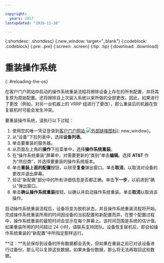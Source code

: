 ```yaml
---

copyright:
  years: 2017
lastupdated: "2018-11-10"

---
```


{:shortdesc: .shortdesc}
{:new_window: target="_blank"}
{:codeblock: .codeblock}
{:pre: .pre}
{:screen: .screen}
{:tip: .tip}
{:download: .download}

# 重装操作系统
{: #reloading-the-os}

在客户门户网站中启动的操作系统重装流程将擦除设备上存在的所有配置，并将其复原为原始配置。还将擦除自上次装入系统以来所做的全部更改。因此，如果进行了更改（例如，对另一台机器上的 VRRP 组进行了更改），那么重装后的机器在恢复联机时可能会发生冲突。

要重装操作系统，请执行以下过程：

1. 使用您的唯一凭证登录到[客户门户网站 ![外部链接图标](../../icons/launch-glyph.svg "外部链接图标")](https://control.softlayer.com/){: new_window}。
2. 从“设备”下拉列表中，选择**设备列表**。
3. 单击要重装的服务器。
4. 从页面左上角的**操作**下拉菜单中，选择**操作系统重装**。
5. 在“操作系统重装”屏幕中，对需要更新的“类别”单击**编辑**。选择 **AT&T** 作为“供应商”，并选择要重装的操作系统版本。
6. 单击**重装上面的配置**按钮，以转至**复查**弹出窗口。单击**取消**，以取消对设备的更改并退出屏幕。
7. 验证“新配置”部分中的所有详细信息是否都正确。单击**下一步**，以前进到“确认”弹出窗口。
8. 单击**确认操作系统重装**按钮，以确认并启动操作系统重装。单击**取消**以取消该操作。

启动操作系统重装流程后，设备将变为脱机状态，并且操作系统重装流程将开始。完成操作系统重装所用的时间因设备的当前配置和新配置而异。在整个配置过程中，操作系统重装的最短时间会显示在每个屏幕上。该时间范围是系统的估计值。如果重装所用的时间超过 24 小时，请联系支持团队。设备恢复联机后，即会如操作系统重装的“新配置”中所指定那样运行。 

**注：**先前保存到设备的所有数据都会丢失，但如果在重装之前已对该设备进行过备份，那么可以复原这些数据。如果未备份数据，那么将无法再取回这些数据。
